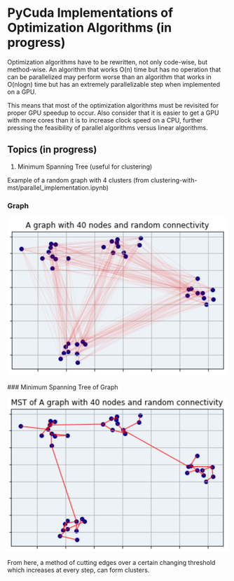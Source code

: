 # PyCuda Implementations of Optimization Algorithms (in progress)

Optimization algorithms have to be rewritten, not only code-wise, but method-wise. An algorithm that works O(n) time but has no operation that can be parallelized may perform worse than an algorithm that works in O(nlogn) time but has an extremely parallelizable step when implemented on a GPU.

This means that most of the optimization algorithms must be revisited for proper GPU speedup to occur. Also consider that it is easier to get a GPU with more cores than it is to increase clock speed on a CPU, further pressing the feasibility of parallel algorithms versus linear algorithms.

## Topics (in progress)
1) Minimum Spanning Tree (useful for clustering)

Example of a random graph with 4 clusters (from clustering-with-mst/parallel_implementation.ipynb)
### Graph
<p align = "center">
<img src="initial40.png">
</p>
### Minimum Spanning Tree of Graph
<p align = "center">
<img src="MST40.png">
</p>

From here, a method of cutting edges over a certain changing threshold which increases at every step, can form clusters.
